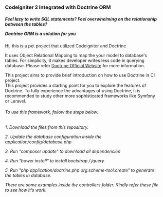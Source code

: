 <h3>Codeigniter 2 integrated with Doctrine ORM</h3>

<h5>Feel lazy to write SQL statements? Feel overwhelming on the relationship between the tables? <br/>

Doctrine ORM is a solution for you</h5>

<p>Hi, this is a pet project that utilized Codeigniter and Doctrine</p>
<p>
    It uses Object Relational Mapping to map the your model to database's tables.
    For simplicity, it makes developer writes less code in querying database.
    Please refer <a href="http://www.doctrine-project.org/">Doctrine Official Website</a>
    for more information.
</p>

<p>
    This project aims to provide brief introduction on how to use Doctrine in CI project. <br>
    This project provides a starting point for you to explore the features of Doctrine.
    To fully experience the advantages of using Doctrine, it is recommended to study other more
    sophisticated frameworks like Symfony or Laravel.
</p>

<h6>To use this framework, follow the steps below:<h6>
<p>1. Download the files from this repository. </p>
<p>2. Update the database configuration inside the application/config/database.php <p>
<p>3. Run "composer update" to download all dependencies <p>
<p>4. Run "bower install" to install bootstrap / jquery</p>
<p>5. Run "php application/doctrine.php org:scheme-tool:create" to generate the tables in database. </p>

<p>
There are some examples inside the controllers folder.  Kindly refer these file to
see how it's work.
</p>

